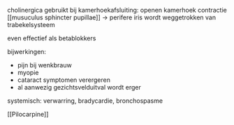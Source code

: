 cholinergica gebruikt bij kamerhoekafsluiting: openen kamerhoek
contractie [[musuculus sphincter pupillae]] -> perifere iris wordt weggetrokken van trabekelsysteem

even effectief als betablokkers

bijwerkingen:
- pijn bij wenkbrauw
- myopie
- cataract symptomen verergeren
- al aanwezig gezichtsvelduitval wordt erger

systemisch: verwarring, bradycardie, bronchospasme

[[Pilocarpine]] 